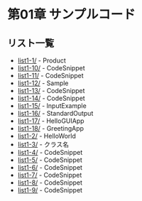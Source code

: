# 第01章 サンプルコード

## リスト一覧
- [list1-1/](./list1-1/) - Product
- [list1-10/](./list1-10/) - CodeSnippet
- [list1-11/](./list1-11/) - CodeSnippet
- [list1-12/](./list1-12/) - Sample
- [list1-13/](./list1-13/) - CodeSnippet
- [list1-14/](./list1-14/) - CodeSnippet
- [list1-15/](./list1-15/) - InputExample
- [list1-16/](./list1-16/) - StandardOutput
- [list1-17/](./list1-17/) - HelloGUIApp
- [list1-18/](./list1-18/) - GreetingApp
- [list1-2/](./list1-2/) - HelloWorld
- [list1-3/](./list1-3/) - クラス名
- [list1-4/](./list1-4/) - CodeSnippet
- [list1-5/](./list1-5/) - CodeSnippet
- [list1-6/](./list1-6/) - CodeSnippet
- [list1-7/](./list1-7/) - CodeSnippet
- [list1-8/](./list1-8/) - CodeSnippet
- [list1-9/](./list1-9/) - CodeSnippet
